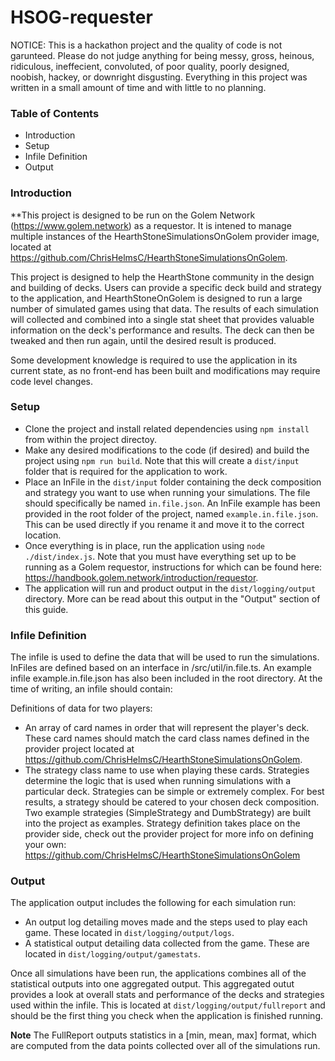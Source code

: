 # HSOG-requester

NOTICE: This is a hackathon project and the quality of code is not garunteed. Please do not judge anything for being messy, gross, heinous, ridiculous, ineffecient, convoluted, of poor quality, poorly designed, noobish, hackey, or downright disgusting. Everything in this project was written in a small amount of time and with little to no planning.

### Table of Contents
* Introduction
* Setup
* Infile Definition
* Output

### Introduction
**This project is designed to be run on the Golem Network (https://www.golem.network) as a requestor. It is intened to manage multiple instances of the HearthStoneSimulationsOnGolem provider image, located at https://github.com/ChrisHelmsC/HearthStoneSimulationsOnGolem.

This project is designed to help the HearthStone community in the design and building of decks. Users can provide a specific deck build and strategy to the application, and HearthStoneOnGolem is designed to run a large number of simulated games using that data. The results of each simulation will collected and combined into a single stat sheet that provides valuable information on the deck's performance and results. The deck can then be tweaked and then run again, until the desired result is produced.

Some development knowledge is required to use the application in its current state, as no front-end has been built and modifications may require code level changes.

### Setup
* Clone the project and install related dependencies using `npm install` from within the project directoy.
* Make any desired modifications to the code (if desired) and build the project using `npm run build`. Note that this will create a `dist/input` folder that is required for the application to work.
* Place an InFile in the `dist/input` folder containing the deck composition and strategy you want to use when running your simulations. The file should specifically be named `in.file.json`. An InFile example has been provided in the root folder of the project, named `example.in.file.json`. This can be used directly if you rename it and move it to the correct location.
* Once everything is in place, run the application using `node ./dist/index.js`. Note that you must have everything set up to be running as a Golem requestor, instructions for which can be found here: https://handbook.golem.network/introduction/requestor.
* The application will run and product output in the `dist/logging/output` directory. More can be read about this output in the "Output" section of this guide.

### Infile Definition
The infile is used to define the data that will be used to run the simulations. InFiles are defined based on an interface in /src/util/in.file.ts. An example infile example.in.file.json has also been included in the root directory. At the time of writing, an infile should contain:

Definitions of data for two players:
* An array of card names in order that will represent the player's deck. These card names should match the card class names defined in the provider project located at https://github.com/ChrisHelmsC/HearthStoneSimulationsOnGolem.
* The strategy class name to use when playing these cards. Strategies determine the logic that is used when running simulations with a particular deck. Strategies can be simple or extremely complex. For best results, a strategy should be catered to your chosen deck composition. Two example strategies (SimpleStrategy and DumbStrategy) are built into the project as examples. Strategy definition takes place on the provider side, check out the provider project for more info on defining your own: https://github.com/ChrisHelmsC/HearthStoneSimulationsOnGolem

### Output
The application output includes the following for each simulation run:
* An output log detailing moves made and the steps used to play each game. These located in `dist/logging/output/logs`.
* A statistical output detailing data collected from the game. These are located in `dist/logging/output/gamestats`.

Once all simulations have been run, the applications combines all of the statistical outputs into one aggregated output. This aggregated outut provides a look at overall stats and performance of the decks and strategies used within the infile. This is located at `dist/logging/output/fullreport` and should be the first thing you check when the application is finished running.

**Note** The FullReport outputs statistics in a [min, mean, max] format, which are computed from the data points collected over all of the simulations run.
